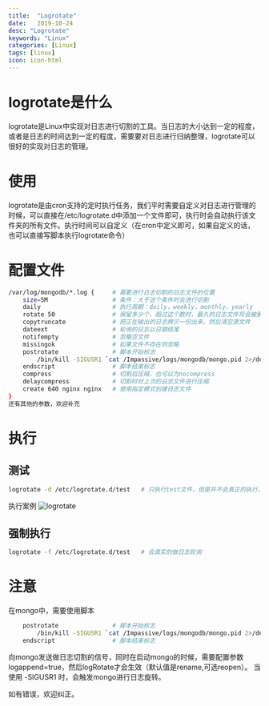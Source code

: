 ```yaml
---
title:  "Logrotate"
date:   2019-10-24
desc: "Logrotate"
keywords: "Linux"
categories: [Linux]
tags: [linux]
icon: icon-html
---
```

# logrotate是什么
  logrotate是Linux中实现对日志进行切割的工具。当日志的大小达到一定的程度，或者是日志的时间达到一定的程度，需要要对日志进行归纳整理，logrotate可以很好的实现对日志的管理。

# 使用
  logrotate是由cron支持的定时执行任务，我们平时需要自定义对日志进行管理的时候，可以直接在/etc/logrotate.d中添加一个文件即可，执行时会自动执行该文件夹的所有文件。执行时间可以自定义（在cron中定义即可，如果自定义的话，也可以直接写脚本执行logrotate命令）

# 配置文件
```bash
/var/log/mongodb/*.log {     # 需要进行日志切割的日志文件的位置
	size=5M                  # 条件：大于这个条件时会进行切割
	daily                    # 执行周期：daily，weekly，monthly，yearly
    rotate 50                # 保留多少个，超过这个数时，最久的日志文件将会被删除
	copytruncate             # 把正在输出的日志拷贝一份出来，然后清空源文件
    dateext                  # 轮询的日志以日期结尾
	notifempty               # 忽略空文件
    missingok                # 如果文件不存在则忽略
	postrotate               # 脚本开始标志
	    /bin/kill -SIGUSR1 `cat /Impassive/logs/mongodb/mongo.pid 2>/dev/null` > /dev/null 2>&1
    endscript                # 脚本结束标志
    compress                 # 切割后压缩，也可以为nocompress
    delaycompress            # 切割时对上次的日志文件进行压缩
    create 640 nginx nginx   # 使用指定模式创建日志文件
}
还有其他的参数，欢迎补充
```

# 执行

## 测试
```bash
logrotate -d /etc/logrotate.d/test   # 只执行test文件，但是并不会真正的执行，可以用于测试
```
执行案例
![logrotate](http://impassive.blog.cone4.top/impassive-blog/logrotate-d-demo.png)

## 强制执行
```bash
logrotate -f /etc/logrotate.d/test   # 会真实的做日志轮询
```

# 注意
在mongo中，需要使用脚本
```bash
	postrotate               # 脚本开始标志
	    /bin/kill -SIGUSR1 `cat /Impassive/logs/mongodb/mongo.pid 2>/dev/null` > /dev/null 2>&1
    endscript                # 脚本结束标志
```
向mongo发送做日志切割的信号，同时在启动mongo的时候，需要配置参数logappend=true，然后logRotate才会生效（默认值是rename,可选reopen）。
当使用 -SIGUSR1 时，会触发mongo进行日志旋转。


如有错误，欢迎纠正。
